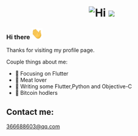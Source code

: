 <!--
**helloDolin/helloDolin** is a ✨ _special_ ✨ repository because its `README.md` (this file) appears on your GitHub profile.

Here are some ideas to get you started:

- 🔭 I’m currently working on ...
- 🌱 I’m currently learning ...
- 👯 I’m looking to collaborate on ...
- 🤔 I’m looking for help with ...
- 💬 Ask me about ...
- 📫 How to reach me: ...
- 😄 Pronouns: ...
- ⚡ Fun fact: ...
-->

<!-- <img align="right" src="https://github-readme-stats.vercel.app/api?username=helloDolin&hide=contribs&show_icons=true&theme=highcontrast" /> -->

<h1 align="center">
  <img src="https://emojis.slackmojis.com/emojis/images/1588866973/8934/hellokittydance.gif?1588866973" alt="Hi" width="42" />
  <!-- <a href="https://blog.sunguoqi.com/"> -->
    <img src="https://readme-typing-svg.herokuapp.com/?lines=stay+hungry+stay+foolish&center=true&size=27&color=000000" />
  <!-- </a> -->
</h1>

### Hi there <img src="https://raw.githubusercontent.com/ABSphreak/ABSphreak/master/gifs/Hi.gif" width="30px" height="30px"/>

Thanks for visiting my profile page.

Couple things about me:
- 🔭 Focusing on Flutter
- :meat_on_bone:  Meat lover
- 🔭 Writing some Flutter,Python and Objective-C
- 🤔 Bitcoin hodlers
## Contact me:
366688603@qq.com


